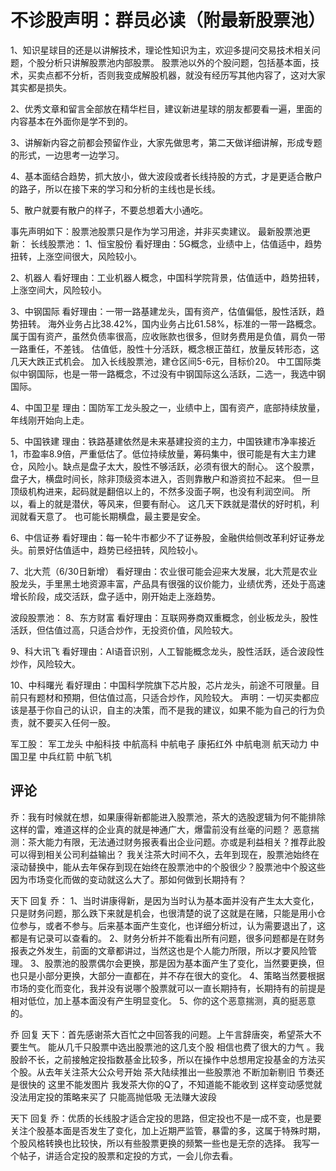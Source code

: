 # 不诊股声明：群员必读（附最新股票池）
[url]: (https://t.zsxq.com/AyZJ6Ay)

1、知识星球目的还是以讲解技术，理论性知识为主，欢迎多提问交易技术相关问题，个股分析只讲解股票池内部股票。
股票池以外的个股问题，包括基本面，技术，买卖点都不分析，否则我变成解股机器，就没有经历写其他内容了，这对大家其实都是损失。

2、优秀文章和留言全部放在精华栏目，建议新进星球的朋友都要看一遍，里面的内容基本在外面你是学不到的。

3、讲解新内容之前都会预留作业，大家先做思考，第二天做详细讲解，形成专题的形式，一边思考一边学习。

4、基本面结合趋势，抓大放小，做大波段或者长线持股的方式，才是更适合散户的路子，所以在接下来的学习和分析的主线也是长线。

5、散户就要有散户的样子，不要总想着大小通吃。


事先声明如下：股票池股票只是作为学习用途，并非买卖建议。
最新股票池更新：
长线股票池：
1、恒宝股份
看好理由：5G概念，业绩中上，估值适中，趋势扭转，上涨空间很大，风险较小。

2、机器人
看好理由：工业机器人概念，中国科学院背景，估值适中，趋势扭转，上涨空间大，风险较小。

3、中钢国际
看好理由：一带一路基建龙头，国有资产，估值偏低，股性活跃，趋势扭转。
海外业务占比38.42%，国内业务占比61.58%，标准的一带一路概念。
属于国有资产，虽然负债率很高，应收账款也很多，但财务费用是负值，肩负一带一路重任，不差钱。
估值低，股性十分活跃，概念根正苗红，放量反转形态，这几天大跌正式机会。
加入长线股票池，建仓区间5-6元，目标价20。
中工国际类似中钢国际，也是一带一路概念，不过没有中钢国际这么活跃，二选一，我选中钢国际。

 4、中国卫星
理由：国防军工龙头股之一，业绩中上，国有资产，底部持续放量，年线刚开始向上走。

5、中国铁建
理由：铁路基建依然是未来基建投资的主力，中国铁建市净率接近1，市盈率8.9倍，严重低估了。低位持续放量，筹码集中，很可能是有大主力建仓，风险小。缺点是盘子太大，股性不够活跃，必须有很大的耐心。
这个股票，盘子大，横盘时间长，除非顶级资本进入，否则靠散户和游资拉不起来。
但一旦顶级机构进来，起码就是翻倍以上的，不然多没面子啊，也没有利润空间。
所以，看上的就是潜伏，等风来，但要有耐心。
这几天下跌就是潜伏的好时机，利润就看天意了。
也可能长期横盘，最主要是安全。

6、中信证券
看好理由：每一轮牛市都少不了证券股，金融供给侧改革利好证券龙头。前景好估值适中，趋势已经扭转，风险较小。

7、北大荒（6/30日新增）
看好理由：农业很可能会迎来大发展，北大荒是农业股龙头，手里黑土地资源丰富，产品具有很强的议价能力，业绩优秀，还处于高速增长阶段，成交活跃，盘子适中，刚开始走上涨趋势。

波段股票池：
8、东方财富
看好理由：互联网券商双重概念，创业板龙头，股性活跃，但估值过高，只适合炒作，无投资价值，风险较大。

9、科大讯飞
看好理由：AI语音识别，人工智能概念龙头，股性活跃，适合波段性炒作，风险较大。

10、中科曙光
看好理由：中国科学院旗下芯片股，芯片龙头，前途不可限量。目前只有题材和预期，但估值过高，只适合炒作，风险较大。
声明：一切买卖都应该是基于你自己的认识，自主的决策，而不是我的建议，如果不能为自己的行为负责，就不要买入任何一股。

军工股：
军工龙头
中船科技
中航高科
中航电子
康拓红外
中航电测
航天动力
中国卫星
中兵红箭
中航飞机

## 评论
乔：我有时候就在想，如果康得新都能进入股票池，茶大的选股逻辑为何不能排除这样的雷，难道这样的企业真的就是神通广大，爆雷前没有丝毫的问题？
恶意揣测：茶大能力有限，无法通过财务报表看出企业问题。亦或是利益相关？推荐此股可以得到相关公司利益输出？
我关注茶大时间不久，去年到现在，股票池始终在滚动替换中，能从去年保存到现在始终在股票池中的个股很少？股票池中个股这些因为市场变化而做的变动就这么大了。那如何做到长期持有？

天下 回复 乔：
1、当时讲康得新，是因为当时认为基本面并没有产生太大变化，只是财务问题，那么跌下来就是机会，也很清楚的说了这就是在赌，只能是用小仓位参与，或者不参与。后来基本面产生变化，也详细分析过，认为需要退出了，这都是有记录可以查看的。
2、财务分析并不能看出所有问题，很多问题都是在财务报表之外发生，前面的文章都讲过，当然这也是个人能力所限，所以才要风险管理。
3、股票池的股票偶尔会更换，那是因为基本面产生了变化，当然要更换，但也只是小部分更换，大部分一直都在，并不存在很大的变化。
4、策略当然要根据市场的变化而变化，我并没有说哪个股票就可以一直长期持有，长期持有的前提是相对低位，加上基本面没有产生明显变化。
5、你的这个恶意揣测，真的挺恶意的。

乔 回复 天下：首先感谢茶大百忙之中回答我的问题。上午言辞唐突，希望茶大不要生气。  能从几千只股票中选出股票池的这几支个股 相信也费了很大的力气 。我股龄不长，之前接触定投指数基金比较多，所以在操作中总想用定投基金的方法买个股。从去年关注茶大公众号开始  茶大陆续推出一些股票池   不断加新剔旧  节奏还是很快的  这里不能发图片  我发茶大你的Q了，不知道能不能收到  这样变动感觉就没法用定投的策略来买了    只能高抛低吸  无法赚大波段

天下 回复 乔：优质的长线股才适合定投的思路，但定投也不是一成不变，也是要关注个股基本面是否发生了变化，加上近期严监管，暴雷的多，这属于特殊时期，个股风格转换也比较快，所以有些股票更换的频繁一些也是无奈的选择。
我写一个帖子，讲适合定投的股票和定投的方式，一会儿你去看。